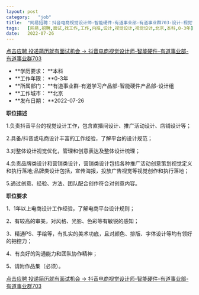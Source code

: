 ```yaml
---
layout:	post
category:	"job"
title:	"网易招聘：抖音电商视觉设计师-智能硬件-有道事业部-有道事业群703-设计-视觉设计-视觉设计-北京本科0-3年"
tags:	[网易,招聘,面试,找工作,工作,内推,设计,视觉设计,视觉设计,北京,本科,0-3年]
date:	2022-07-26
---
```


[点击应聘 投递简历就有面试机会 ->  抖音电商视觉设计师-智能硬件-有道事业部-有道事业群703](http://mobile.bole.netease.com/bole/boleDetail?id=41390&employeeId=346f03c3cda5f04c&key=all)



- **学历要求： **本科
- **工作年限： **0-3年
- **所属部门： **有道事业群-有道学习产品部-智能硬件产品部-设计组
- **工作城市： **北京
- **发布日期： **2022-07-26



**职位描述**

1.负责抖音平台的视觉设计工作，包含直播间设计、推广活动设计、店铺设计等；

2.具备/抖音或电商设计丰富的工作经验，了解平台的设计规范；

3.对整体设计视觉优化，管理和创意表达及整体设计梳理；

4.负责品牌类设计和营销类设计，营销类设计包括各种推广活动创意策划视觉定义和执行落地;品牌类设计包括，宣传海报，投放广告视觉等视觉创作和执行落地；

5.通过创意、经验、方法、团队配合创作符合对创意内容。



**职位要求**

1、1年以上电商设计工作经验，了解电商平台设计规则；

2、有较高的审美，对风格、光影、色彩等有敏锐的感知；

3、精通PS、手绘等，有扎实的美术功底，且对颜色、排版、字体设计等均有领好的把控力；

4、有良好的沟通能力和团队协作精神；

5、请附作品集（必须）。



[点击应聘 投递简历就有面试机会 ->  抖音电商视觉设计师-智能硬件-有道事业部-有道事业群703](http://mobile.bole.netease.com/bole/boleDetail?id=41390&employeeId=346f03c3cda5f04c&key=all)